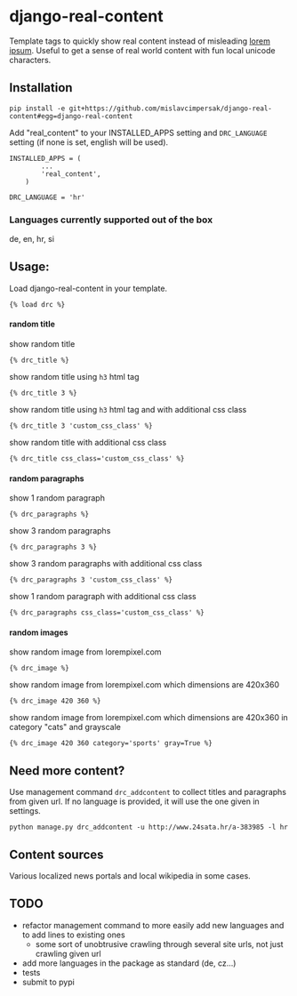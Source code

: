 # django-real-content

Template tags to quickly show real content instead of misleading [lorem ipsum](http://www.smashingmagazine.com/2010/01/06/lorem-ipsum-killing-designs/). Useful to get a sense of real world content with fun local unicode characters.

## Installation
```
pip install -e git+https://github.com/mislavcimpersak/django-real-content#egg=django-real-content
```

Add "real_content" to your INSTALLED_APPS setting and `DRC_LANGUAGE` setting (if none is set, english will be used).
```
INSTALLED_APPS = (
        ...
        'real_content',
    )

DRC_LANGUAGE = 'hr'
```

### Languages currently supported out of the box

de, en, hr, si

## Usage:
Load django-real-content in your template.
```
{% load drc %}
```

#### random title
show random title
```
{% drc_title %}
```
show random title using `h3` html tag
```
{% drc_title 3 %}
```
show random title using `h3` html tag and with additional css class
```
{% drc_title 3 'custom_css_class' %}
```
show random title with additional css class
```
{% drc_title css_class='custom_css_class' %}
```

#### random paragraphs
show 1 random paragraph
```
{% drc_paragraphs %}
```
show 3 random paragraphs
```
{% drc_paragraphs 3 %}
```
show 3 random paragraphs with additional css class
```
{% drc_paragraphs 3 'custom_css_class' %}
```
show 1 random paragraph with additional css class
```
{% drc_paragraphs css_class='custom_css_class' %}
```

#### random images
show random image from lorempixel.com
```
{% drc_image %}
```
show random image from lorempixel.com which dimensions are 420x360
```
{% drc_image 420 360 %}
```
show random image from lorempixel.com which dimensions are 420x360 in category "cats" and grayscale
```
{% drc_image 420 360 category='sports' gray=True %}
```

## Need more content?
Use management command `drc_addcontent` to collect titles and paragraphs from given url.
If no language is provided, it will use the one given in settings.

```
python manage.py drc_addcontent -u http://www.24sata.hr/a-383985 -l hr
```

## Content sources

Various localized news portals and local wikipedia in some cases.

## TODO
- refactor management command to more easily add new languages and to add lines to existing ones
    - some sort of unobtrusive crawling through several site urls, not just crawling given url
- add more languages in the package as standard (de, cz...)
- tests
- submit to pypi
